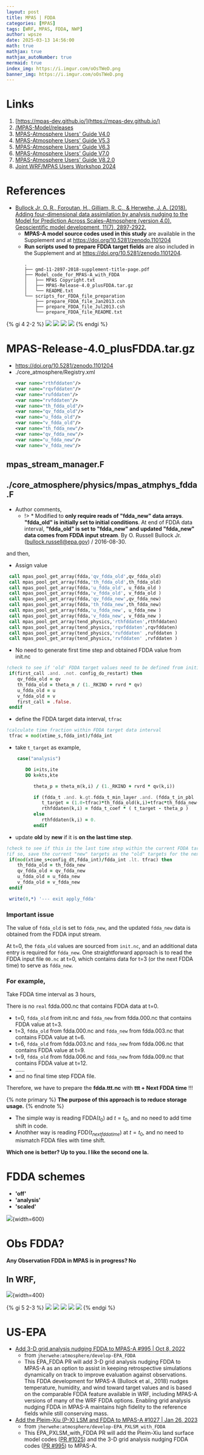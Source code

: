 ```yaml
---
layout: post
title: MPAS | FDDA 
categories: [MPAS]
tags: [WRF, MPAS, FDDA, NWP]
author: wpsze
date: 2025-03-13 14:56:00
math: true
mathjax: true
mathjax_autoNumber: true
mermaid: true
index_img: https://i.imgur.com/oOsTWeD.png
banner_img: https://i.imgur.com/oOsTWeD.png
---
```


# Links

1. [https://mpas-dev.github.io/](https://mpas-dev.github.io/)
2. [/MPAS-Model/releases](https://github.com/MPAS-Dev/MPAS-Model/releases)
3. [MPAS-Atmosphere Users' Guide V4.0](https://www2.mmm.ucar.edu/projects/mpas/mpas_atmosphere_users_guide_4.0.pdf)
4. [MPAS-Atmosphere Users' Guide V5.3](https://www2.mmm.ucar.edu/projects/mpas/mpas_atmosphere_users_guide_5.3.pdf)
5. [MPAS-Atmosphere Users' Guide V6.3](https://www2.mmm.ucar.edu/projects/mpas/mpas_atmosphere_users_guide_6.3.pdf)
6. [MPAS-Atmosphere Users' Guide V7.0](https://www2.mmm.ucar.edu/projects/mpas/mpas_atmosphere_users_guide_7.0.pdf)
7. [MPAS-Atmosphere Users' Guide V8.2.0](https://www2.mmm.ucar.edu/projects/mpas/mpas_atmosphere_users_guide_8.2.0.pdf)
8. [Joint WRF/MPAS Users Workshop 2024](https://www.mmm.ucar.edu/events/133129/agenda)

# References

- [Bullock Jr, O. R., Foroutan, H., Gilliam, R. C., & Herwehe, J. A. (2018). Adding four-dimensional data assimilation by analysis nudging to the Model for Prediction Across Scales–Atmosphere (version 4.0). Geoscientific model development, 11(7), 2897-2922.](https://gmd.copernicus.org/articles/11/2897/2018/gmd-11-2897-2018.pdf)
  - **MPAS-A model source codes used in this study** are available in the Supplement and at <https://doi.org/10.5281/zenodo.1101204>
  - **Run scripts used to prepare FDDA target fields** are also included in the Supplement and at <https://doi.org/10.5281/zenodo.1101204>.
    ```console 
    .
    ├── gmd-11-2897-2018-supplement-title-page.pdf
    ├── Model_code_for_MPAS-A_with_FDDA
    │   ├── MPAS Copyright.txt
    │   ├── MPAS-Release-4.0_plusFDDA.tar.gz
    │   └── README.txt
    └── scripts_for_FDDA_file_preparation
        ├── prepare_FDDA_file_Jan2013.csh
        ├── prepare_FDDA_file_Jul2013.csh
        └── prepare_FDDA_file_README.txt
    ```
{% gi 4 2-2 %}
![](https://i.imgur.com/oOsTWeD.png)
![](https://i.imgur.com/paBdN3Z.png)
![](https://i.imgur.com/bowuno3.png)
![](https://i.imgur.com/8P35WuK.png)
{% endgi %}

# MPAS-Release-4.0_plusFDDA.tar.gz

- <https://doi.org/10.5281/zenodo.1101204>
- ./core_atmosphere/Registry.xml
  ```xml
  <var name="rthfddaten"/>
  <var name="rqvfddaten"/>
  <var name="rufddaten"/>
  <var name="rvfddaten"/>
  <var name="th_fdda_old"/>
  <var name="qv_fdda_old"/>
  <var name="u_fdda_old"/>
  <var name="v_fdda_old"/>
  <var name="th_fdda_new"/>
  <var name="qv_fdda_new"/>
  <var name="u_fdda_new"/>
  <var name="v_fdda_new"/>
  ```

## mpas_stream_manager.F

## ./core_atmosphere/physics/mpas_atmphys_fdda.F

- Author comments,
  - !>    * Modified to **only require reads of "fdda_new" data arrays**.  **"fdda_old" is initially set to initial conditions**.  At end of FDDA data interval, **"fdda_old" is set to "fdda_new" and updated "fdda_new" data comes from FDDA input stream**. By O. Russell Bullock Jr. (bullock.russell@epa.gov) / 2016-08-30.

and then,

- Assign value

```fortran
 call mpas_pool_get_array(fdda,'qv_fdda_old',qv_fdda_old)
 call mpas_pool_get_array(fdda,'th_fdda_old',th_fdda_old)
 call mpas_pool_get_array(fdda,'u_fdda_old', u_fdda_old )
 call mpas_pool_get_array(fdda,'v_fdda_old', v_fdda_old )
 call mpas_pool_get_array(fdda,'qv_fdda_new',qv_fdda_new)
 call mpas_pool_get_array(fdda,'th_fdda_new',th_fdda_new)
 call mpas_pool_get_array(fdda,'u_fdda_new', u_fdda_new )
 call mpas_pool_get_array(fdda,'v_fdda_new', v_fdda_new )
 call mpas_pool_get_array(tend_physics,'rthfddaten',rthfddaten)
 call mpas_pool_get_array(tend_physics,'rqvfddaten',rqvfddaten)
 call mpas_pool_get_array(tend_physics,'rufddaten' ,rufddaten )
 call mpas_pool_get_array(tend_physics,'rvfddaten' ,rvfddaten )
```

- No need to generate first time step and obtained FDDA value from init.nc
  
```fortran
!check to see if 'old' FDDA target values need to be defined from initial conditions
 if(first_call .and. .not. config_do_restart) then
    qv_fdda_old = qv
    th_fdda_old = theta_m / (1._RKIND + rvrd * qv)
    u_fdda_old = u
    v_fdda_old = v
    first_call = .false.
 endif
```

- define the FDDA target data interval, `tfrac`

```fortran
!calculate time fraction within FDDA target data interval
 tfrac = mod(xtime_s,fdda_int)/fdda_int
```

- take `t_target` as example,

```fortran
    case("analysis")

       DO i=its,ite
       DO k=kts,kte

          theta_p = theta_m(k,i) / (1._RKIND + rvrd * qv(k,i))

          if (fdda_t .and. k.gt.fdda_t_min_layer .and. (fdda_t_in_pbl .or. k.gt.kpbl(i))) then
             t_target = (1.0-tfrac)*th_fdda_old(k,i)+tfrac*th_fdda_new(k,i)
             rthfddaten(k,i) = fdda_t_coef * ( t_target - theta_p )
          else
             rthfddaten(k,i) = 0.
          endif
```

- update **old** by **new** if it is **on the last time step**.
  
```fortran
!check to see if this is the last time step within the current FDDA target data interval and 
!if so, save the current "new" targets as the "old" targets for the next time step
 if(mod(xtime_s+config_dt,fdda_int)/fdda_int .lt. tfrac) then
    th_fdda_old = th_fdda_new
    qv_fdda_old = qv_fdda_new
    u_fdda_old = u_fdda_new
    v_fdda_old = v_fdda_new
 endif

 write(0,*) '--- exit apply_fdda'
```

### Important issue

The value of `fdda_old` is set to `fdda_new`, and the updated `fdda_new` data is obtained from the FDDA input stream. 

At t=0, the `fdda_old` values are sourced from `init.nc`, and an additional data entry is required for `fdda_new`. One straightforward approach is to read the FDDA input file `00.nc` at t=0, which contains data for t=3 (or the next FDDA time) to serve as `fdda_new`.

### For example, 

Take FDDA time interval as 3 hours,

There is no `real` fdda.000.nc that contains FDDA data at t=0.

- t=0, `fdda_old` from init.nc and `fdda_new` from fdda.000.nc that contains FDDA value at t=3.
- t=3, `fdda_old` from fdda.000.nc and `fdda_new` from fdda.003.nc that contains FDDA value at t=6.
- t=6, `fdda_old` from fdda.003.nc and `fdda_new` from fdda.006.nc that contains FDDA value at t=9.
- t=9, `fdda_old` from fdda.006.nc and `fdda_new` from fdda.009.nc that contains FDDA value at t=12.
- ......
- and no final time step FDDA file.

Therefore, we have to prepare the **fdda.ttt.nc** with **ttt + Next FDDA time** !!!

{% note primary %}
**The purpose of this approach is to reduce storage usage.**
{% endnote %}

- The simple way is reading FDDA($t_0$) ad $t=t_0$, and no need to add time shift in code.
- Anothher way is reading FDD($t_{next fdda time}$) at $t=t_0$, and no need to mismatch FDDA files with time shift.

**Which one is better? Up to you. I like the second one la.**

# FDDA schemes

- **'off'**
- **'analysis'**
- **'scaled'**

![](https://i.imgur.com/95PEK3s.png){width=600}

# Obs FDDA?

**Any Observation FDDA in MPAS is in progress? No**

## In WRF,

![](https://i.imgur.com/6WoxlGO.png){width=400}

{% gi 5 2-3 %}
![](https://i.imgur.com/QEy2dUD.png)
![](https://i.imgur.com/S4yz9ta.png)
![](https://i.imgur.com/UOAWjvZ.png)
![](https://i.imgur.com/Zb9u08r.png)
![](https://i.imgur.com/p5JEibM.png)
{% endgi %}

# US-EPA

- [Add 3-D grid analysis nudging FDDA to MPAS-A #995 | Oct 8, 2022](https://github.com/MPAS-Dev/MPAS-Model/pull/995)
  - from `jherwehe:atmosphere/develop-EPA_FDDA`
  - This EPA_FDDA PR will add 3-D grid analysis nudging FDDA to MPAS-A as an option to assist in keeping retrospective simulations dynamically on track to improve evaluation against observations. This FDDA development for MPAS-A (Bullock et al., 2018) nudges temperature, humidity, and wind toward target values and is based on the comparable FDDA feature available in WRF, including MPAS-A versions of many of the WRF FDDA options. Enabling grid analysis nudging FDDA in MPAS-A maintains high fidelity to the reference fields while still conserving mass.
- [Add the Pleim-Xiu (P-X) LSM and FDDA to MPAS-A #1027 | Jan 26, 2023](https://github.com/MPAS-Dev/MPAS-Model/pull/1027)
  - from `jherwehe:atmosphere/develop-EPA_PXLSM_with_FDDA`
  - This EPA_PXLSM_with_FDDA PR will add the Pleim-Xiu land surface model codes ([PR #1025](https://github.com/MPAS-Dev/MPAS-Model/pull/1025)) and the 3-D grid analysis nudging FDDA codes ([PR #995](https://github.com/MPAS-Dev/MPAS-Model/pull/995)) to MPAS-A.
